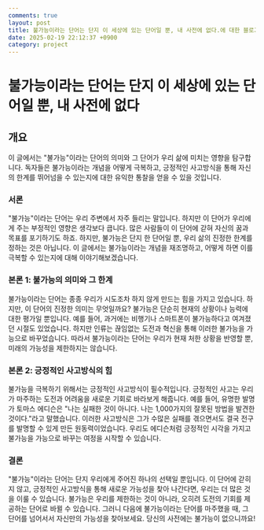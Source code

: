 ```yaml
---
comments: true
layout: post
title: 불가능이라는 단어는 단지 이 세상에 있는 단어일 뿐, 내 사전에 없다.에 대한 블로그 글
date: 2025-02-19 22:12:37 +0900
category: project
---
```


# 불가능이라는 단어는 단지 이 세상에 있는 단어일 뿐, 내 사전에 없다

## 개요
이 글에서는 "불가능"이라는 단어의 의미와 그 단어가 우리 삶에 미치는 영향을 탐구합니다. 독자들은 불가능이라는 개념을 어떻게 극복하고, 긍정적인 사고방식을 통해 자신의 한계를 뛰어넘을 수 있는지에 대한 유익한 통찰을 얻을 수 있을 것입니다.

### 서론
"불가능"이라는 단어는 우리 주변에서 자주 들리는 말입니다. 하지만 이 단어가 우리에게 주는 부정적인 영향은 생각보다 큽니다. 많은 사람들이 이 단어에 갇혀 자신의 꿈과 목표를 포기하기도 하죠. 하지만, 불가능은 단지 한 단어일 뿐, 우리 삶의 진정한 한계를 정하는 것은 아닙니다. 이 글에서는 불가능이라는 개념을 재조명하고, 어떻게 하면 이를 극복할 수 있는지에 대해 이야기해보겠습니다.

### 본론 1: 불가능의 의미와 그 한계
불가능이라는 단어는 종종 우리가 시도조차 하지 않게 만드는 힘을 가지고 있습니다. 하지만, 이 단어의 진정한 의미는 무엇일까요? 불가능은 단순히 현재의 상황이나 능력에 대한 평가일 뿐입니다. 예를 들어, 과거에는 비행기나 스마트폰이 불가능하다고 여겨졌던 시절도 있었습니다. 하지만 인류는 끊임없는 도전과 혁신을 통해 이러한 불가능을 가능으로 바꾸었습니다. 따라서 불가능이라는 단어는 우리가 현재 처한 상황을 반영할 뿐, 미래의 가능성을 제한하지는 않습니다.

### 본론 2: 긍정적인 사고방식의 힘
불가능을 극복하기 위해서는 긍정적인 사고방식이 필수적입니다. 긍정적인 사고는 우리가 마주하는 도전과 어려움을 새로운 기회로 바라보게 해줍니다. 예를 들어, 유명한 발명가 토마스 에디슨은 "나는 실패한 것이 아니다. 나는 1,000가지의 잘못된 방법을 발견한 것이다."라고 말했습니다. 이러한 사고방식은 그가 수많은 실패를 겪으면서도 결국 전구를 발명할 수 있게 만든 원동력이었습니다. 우리도 에디슨처럼 긍정적인 시각을 가지고 불가능을 가능으로 바꾸는 여정을 시작할 수 있습니다.

### 결론
"불가능"이라는 단어는 단지 우리에게 주어진 하나의 선택일 뿐입니다. 이 단어에 갇히지 않고, 긍정적인 사고방식을 통해 새로운 가능성을 찾아 나간다면, 우리는 더 많은 것을 이룰 수 있습니다. 불가능은 우리를 제한하는 것이 아니라, 오히려 도전의 기회를 제공하는 단어로 바뀔 수 있습니다. 그러니 다음에 불가능이라는 단어를 마주했을 때, 그 단어를 넘어서서 자신만의 가능성을 찾아보세요. 당신의 사전에는 불가능이 없으니까요!